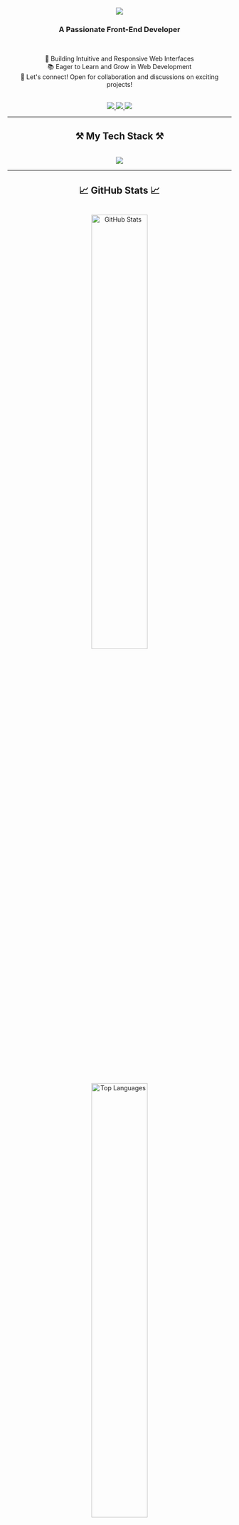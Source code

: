 <h1 align="center">
    <img src="https://readme-typing-svg.herokuapp.com/?font=Righteous&size=35&center=true&vCenter=true&width=500&height=70&duration=4000&lines=Hi!+👋;+I'm+Azwa+Luwu!;" />
</h1>

<h3 align="center">A Passionate Front-End Developer</h3>

<br/>

<div align="center">
 
🌟 Building Intuitive and Responsive Web Interfaces <br>
📚 Eager to Learn and Grow in Web Development <br>
💬 Let's connect! Open for collaboration and discussions on exciting projects! <br>

</div>

<br/>

<div align="center"> 
  <a href="mailto:azwaluwu472@gmail.com">
    <img src="https://img.shields.io/badge/Gmail-333333?style=for-the-badge&logo=gmail&logoColor=red" />
  </a>
  <a href="https://www.linkedin.com/in/azwa-luwu-543bb8334/" target="_blank">
    <img src="https://img.shields.io/badge/LinkedIn-0077B5?style=for-the-badge&logo=linkedin&logoColor=white" target="_blank" />
  </a>
  <a href="https://www.instagram.com/sarvdx780/" target="_blank">
     <img src="https://img.shields.io/badge/Instagram-E4405F?style=for-the-badge&logo=instagram&logoColor=white" target="_blank" /> 
  </a>
</div>

---

<h2 align="center">⚒️ My Tech Stack ⚒️</h2>
<br/>
<div align="center">
    <img src="https://skillicons.dev/icons?i=html,css,bootstrap,tailwind,javascript,react,mongodb,nodejs,express" />
</div>

---

<h2 align="center">📈 GitHub Stats 📈</h2>
<br/>
<div align="center">
  <img src="https://github-readme-stats.vercel.app/api?username=sarvdx&show_icons=true&theme=radical" alt="GitHub Stats" width="50%"/>
  <br/>
  <img src="https://github-readme-stats.vercel.app/api/top-langs/?username=sarvdx&layout=compact&theme=radical" alt="Top Languages" width="50%"/>
</div>

---

<h2 align="center">👨‍💻 About Me</h2>
<br/>
<div align="center">
  
🔭 **Currently Working On:** Front-end and full-stack projects using React, Express.js, and MongoDB<br>
🌱 **Learning:** Advanced JavaScript concepts and back-end APIs<br>
💡 **Goal:** To create efficient and scalable web applications<br>
📫 **Contact:** Reach me via email at azwaluwu472@gmail.com<br>

</div>

---

<h2 align="center">🚀 Projects</h2>
<br/>
<ul>
  <li><strong><a href="https://github.com/username/project1">Responsive Website</a></strong>: A fully responsive website built with HTML, CSS, and Bootstrap.</li>
  <li><strong><a href="https://github.com/username/project2">Full-Stack Dashboard</a></strong>: A React-based dashboard with Express.js and MongoDB integration for real-time data management.</li>
  <li><strong><a href="https://github.com/username/project3">Tailwind E-commerce</a></strong>: An e-commerce website styled with Tailwind CSS and a Node.js back-end API.</li>
</ul>

---

<h2 align="center">🌐 Let's Connect</h2>
<br/>
<div align="center">
  <a href="mailto:azwaluwu472@gmail.com"><img src="https://img.shields.io/badge/Email-D14836?style=for-the-badge&logo=gmail&logoColor=white" /></a>
  <a href="https://www.linkedin.com/in/azwa-luwu-543bb8334/" target="_blank"><img src="https://img.shields.io/badge/LinkedIn-0A66C2?style=for-the-badge&logo=linkedin&logoColor=white" /></a>
  <a href="https://www.instagram.com/sarvdx780/" target="_blank"><img src="https://img.shields.io/badge/Instagram-E4405F?style=for-the-badge&logo=instagram&logoColor=white" /></a>
</div>

---

<p align="center">
  💡 "The journey of a thousand miles begins with a single step." – Lao Tzu
</p>
